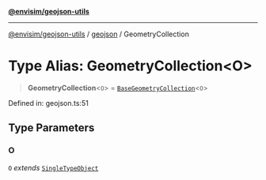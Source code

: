 [**@envisim/geojson-utils**](../../README.md)

---

[@envisim/geojson-utils]() / [geojson](../README.md) / GeometryCollection

# Type Alias: GeometryCollection\<O\>

> **GeometryCollection**\<`O`\> = [`BaseGeometryCollection`](../interfaces/BaseGeometryCollection.md)\<`O`\>

Defined in: geojson.ts:51

## Type Parameters

### O

`O` _extends_ [`SingleTypeObject`](SingleTypeObject.md)
